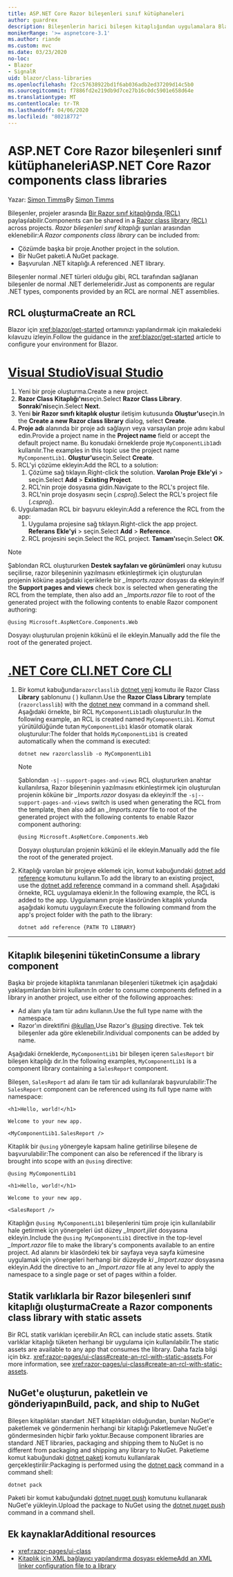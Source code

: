 ```yaml
---
title: ASP.NET Core Razor bileşenleri sınıf kütüphaneleri
author: guardrex
description: Bileşenlerin harici bileşen kitaplığından uygulamalara Blazor nasıl eklenebilir olduğunu keşfedin.
monikerRange: '>= aspnetcore-3.1'
ms.author: riande
ms.custom: mvc
ms.date: 03/23/2020
no-loc:
- Blazor
- SignalR
uid: blazor/class-libraries
ms.openlocfilehash: f2cc57638922bd1f6ab036adb2ed37209d14c5b0
ms.sourcegitcommit: f7886fd2e219db9d7ce27b16c0dc5901e658d64e
ms.translationtype: MT
ms.contentlocale: tr-TR
ms.lasthandoff: 04/06/2020
ms.locfileid: "80218772"
---
```

# <a name="aspnet-core-razor-components-class-libraries"></a><span data-ttu-id="bf301-103">ASP.NET Core Razor bileşenleri sınıf kütüphaneleri</span><span class="sxs-lookup"><span data-stu-id="bf301-103">ASP.NET Core Razor components class libraries</span></span>

<span data-ttu-id="bf301-104">Yazar: [Simon Timms](https://github.com/stimms)</span><span class="sxs-lookup"><span data-stu-id="bf301-104">By [Simon Timms](https://github.com/stimms)</span></span>

<span data-ttu-id="bf301-105">Bileşenler, projeler arasında [Bir Razor sınıf kitaplığında (RCL)](xref:razor-pages/ui-class) paylaşılabilir.</span><span class="sxs-lookup"><span data-stu-id="bf301-105">Components can be shared in a [Razor class library (RCL)](xref:razor-pages/ui-class) across projects.</span></span> <span data-ttu-id="bf301-106">*Razor bileşenleri sınıf kitaplığı* şunları arasından eklenebilir:</span><span class="sxs-lookup"><span data-stu-id="bf301-106">A *Razor components class library* can be included from:</span></span>

* <span data-ttu-id="bf301-107">Çözümde başka bir proje.</span><span class="sxs-lookup"><span data-stu-id="bf301-107">Another project in the solution.</span></span>
* <span data-ttu-id="bf301-108">Bir NuGet paketi.</span><span class="sxs-lookup"><span data-stu-id="bf301-108">A NuGet package.</span></span>
* <span data-ttu-id="bf301-109">Başvurulan .NET kitaplığı.</span><span class="sxs-lookup"><span data-stu-id="bf301-109">A referenced .NET library.</span></span>

<span data-ttu-id="bf301-110">Bileşenler normal .NET türleri olduğu gibi, RCL tarafından sağlanan bileşenler de normal .NET derlemeleridir.</span><span class="sxs-lookup"><span data-stu-id="bf301-110">Just as components are regular .NET types, components provided by an RCL are normal .NET assemblies.</span></span>

## <a name="create-an-rcl"></a><span data-ttu-id="bf301-111">RCL oluşturma</span><span class="sxs-lookup"><span data-stu-id="bf301-111">Create an RCL</span></span>

<span data-ttu-id="bf301-112">Blazor için <xref:blazor/get-started> ortamınızı yapılandırmak için makaledeki kılavuzu izleyin.</span><span class="sxs-lookup"><span data-stu-id="bf301-112">Follow the guidance in the <xref:blazor/get-started> article to configure your environment for Blazor.</span></span>

# <a name="visual-studio"></a>[<span data-ttu-id="bf301-113">Visual Studio</span><span class="sxs-lookup"><span data-stu-id="bf301-113">Visual Studio</span></span>](#tab/visual-studio)

1. <span data-ttu-id="bf301-114">Yeni bir proje oluşturma.</span><span class="sxs-lookup"><span data-stu-id="bf301-114">Create a new project.</span></span>
1. <span data-ttu-id="bf301-115">**Razor Class Kitaplığı'nı**seçin.</span><span class="sxs-lookup"><span data-stu-id="bf301-115">Select **Razor Class Library**.</span></span> <span data-ttu-id="bf301-116">**Sonraki'ni**seçin.</span><span class="sxs-lookup"><span data-stu-id="bf301-116">Select **Next**.</span></span>
1. <span data-ttu-id="bf301-117">Yeni **bir Razor sınıfı kitaplık oluştur** iletişim kutusunda **Oluştur'u**seçin.</span><span class="sxs-lookup"><span data-stu-id="bf301-117">In the **Create a new Razor class library** dialog, select **Create**.</span></span>
1. <span data-ttu-id="bf301-118">**Proje adı** alanında bir proje adı sağlayın veya varsayılan proje adını kabul edin.</span><span class="sxs-lookup"><span data-stu-id="bf301-118">Provide a project name in the **Project name** field or accept the default project name.</span></span> <span data-ttu-id="bf301-119">Bu konudaki örneklerde proje `MyComponentLib1`adı kullanılır.</span><span class="sxs-lookup"><span data-stu-id="bf301-119">The examples in this topic use the project name `MyComponentLib1`.</span></span> <span data-ttu-id="bf301-120">**Oluştur'u**seçin.</span><span class="sxs-lookup"><span data-stu-id="bf301-120">Select **Create**.</span></span>
1. <span data-ttu-id="bf301-121">RCL'yi çözüme ekleyin:</span><span class="sxs-lookup"><span data-stu-id="bf301-121">Add the RCL to a solution:</span></span>
   1. <span data-ttu-id="bf301-122">Çözüme sağ tıklayın.</span><span class="sxs-lookup"><span data-stu-id="bf301-122">Right-click the solution.</span></span> <span data-ttu-id="bf301-123">**Varolan Proje** **Ekle'yi** > seçin.</span><span class="sxs-lookup"><span data-stu-id="bf301-123">Select **Add** > **Existing Project**.</span></span>
   1. <span data-ttu-id="bf301-124">RCL'nin proje dosyasına gidin.</span><span class="sxs-lookup"><span data-stu-id="bf301-124">Navigate to the RCL's project file.</span></span>
   1. <span data-ttu-id="bf301-125">RCL'nin proje dosyasını seçin (*.csproj*).</span><span class="sxs-lookup"><span data-stu-id="bf301-125">Select the RCL's project file (*.csproj*).</span></span>
1. <span data-ttu-id="bf301-126">Uygulamadan RCL bir başvuru ekleyin:</span><span class="sxs-lookup"><span data-stu-id="bf301-126">Add a reference the RCL from the app:</span></span>
   1. <span data-ttu-id="bf301-127">Uygulama projesine sağ tıklayın.</span><span class="sxs-lookup"><span data-stu-id="bf301-127">Right-click the app project.</span></span> <span data-ttu-id="bf301-128">**Referans** **Ekle'yi** > seçin.</span><span class="sxs-lookup"><span data-stu-id="bf301-128">Select **Add** > **Reference**.</span></span>
   1. <span data-ttu-id="bf301-129">RCL projesini seçin.</span><span class="sxs-lookup"><span data-stu-id="bf301-129">Select the RCL project.</span></span> <span data-ttu-id="bf301-130">**Tamam'ı**seçin.</span><span class="sxs-lookup"><span data-stu-id="bf301-130">Select **OK**.</span></span>

> [!NOTE]
> <span data-ttu-id="bf301-131">Şablondan RCL oluştururken **Destek sayfaları ve görünümleri** onay kutusu seçilirse, razor bileşeninin yazılmasını etkinleştirmek için oluşturulan projenin köküne aşağıdaki içeriklerle bir *_Imports.razor* dosyası da ekleyin:</span><span class="sxs-lookup"><span data-stu-id="bf301-131">If the **Support pages and views** check box is selected when generating the RCL from the template, then also add an *_Imports.razor* file to root of the generated project with the following contents to enable Razor component authoring:</span></span>
>
> ```razor
> @using Microsoft.AspNetCore.Components.Web
> ```
>
> <span data-ttu-id="bf301-132">Dosyayı oluşturulan projenin kökünü el ile ekleyin.</span><span class="sxs-lookup"><span data-stu-id="bf301-132">Manually add the file the root of the generated project.</span></span>

# <a name="net-core-cli"></a>[<span data-ttu-id="bf301-133">.NET Core CLI</span><span class="sxs-lookup"><span data-stu-id="bf301-133">.NET Core CLI</span></span>](#tab/netcore-cli)

1. <span data-ttu-id="bf301-134">Bir komut kabuğunda`razorclasslib` [dotnet yeni](/dotnet/core/tools/dotnet-new) komutu ile Razor Class **Library** şablonunu ( ) kullanın.</span><span class="sxs-lookup"><span data-stu-id="bf301-134">Use the **Razor Class Library** template (`razorclasslib`) with the [dotnet new](/dotnet/core/tools/dotnet-new) command in a command shell.</span></span> <span data-ttu-id="bf301-135">Aşağıdaki örnekte, bir RCL `MyComponentLib1`adlı oluşturulur.</span><span class="sxs-lookup"><span data-stu-id="bf301-135">In the following example, an RCL is created named `MyComponentLib1`.</span></span> <span data-ttu-id="bf301-136">Komut yürütüldüğünde tutan `MyComponentLib1` klasör otomatik olarak oluşturulur:</span><span class="sxs-lookup"><span data-stu-id="bf301-136">The folder that holds `MyComponentLib1` is created automatically when the command is executed:</span></span>

   ```dotnetcli
   dotnet new razorclasslib -o MyComponentLib1
   ```

   > [!NOTE]
   > <span data-ttu-id="bf301-137">Şablondan `-s|--support-pages-and-views` RCL oluştururken anahtar kullanılırsa, Razor bileşeninin yazılmasını etkinleştirmek için oluşturulan projenin köküne bir *_Imports.razor* dosyası da ekleyin:</span><span class="sxs-lookup"><span data-stu-id="bf301-137">If the `-s|--support-pages-and-views` switch is used when generating the RCL from the template, then also add an *_Imports.razor* file to root of the generated project with the following contents to enable Razor component authoring:</span></span>
   >
   > ```razor
   > @using Microsoft.AspNetCore.Components.Web
   > ```
   >
   > <span data-ttu-id="bf301-138">Dosyayı oluşturulan projenin kökünü el ile ekleyin.</span><span class="sxs-lookup"><span data-stu-id="bf301-138">Manually add the file the root of the generated project.</span></span>

1. <span data-ttu-id="bf301-139">Kitaplığı varolan bir projeye eklemek için, komut kabuğundaki [dotnet add reference](/dotnet/core/tools/dotnet-add-reference) komutunu kullanın.</span><span class="sxs-lookup"><span data-stu-id="bf301-139">To add the library to an existing project, use the [dotnet add reference](/dotnet/core/tools/dotnet-add-reference) command in a command shell.</span></span> <span data-ttu-id="bf301-140">Aşağıdaki örnekte, RCL uygulamaya eklenir.</span><span class="sxs-lookup"><span data-stu-id="bf301-140">In the following example, the RCL is added to the app.</span></span> <span data-ttu-id="bf301-141">Uygulamanın proje klasöründen kitaplık yolunda aşağıdaki komutu uygulayın:</span><span class="sxs-lookup"><span data-stu-id="bf301-141">Execute the following command from the app's project folder with the path to the library:</span></span>

   ```dotnetcli
   dotnet add reference {PATH TO LIBRARY}
   ```

---

## <a name="consume-a-library-component"></a><span data-ttu-id="bf301-142">Kitaplık bileşenini tüketin</span><span class="sxs-lookup"><span data-stu-id="bf301-142">Consume a library component</span></span>

<span data-ttu-id="bf301-143">Başka bir projede kitaplıkta tanımlanan bileşenleri tüketmek için aşağıdaki yaklaşımlardan birini kullanın:</span><span class="sxs-lookup"><span data-stu-id="bf301-143">In order to consume components defined in a library in another project, use either of the following approaches:</span></span>

* <span data-ttu-id="bf301-144">Ad alanı yla tam tür adını kullanın.</span><span class="sxs-lookup"><span data-stu-id="bf301-144">Use the full type name with the namespace.</span></span>
* <span data-ttu-id="bf301-145">Razor'ın direktifini [ \@kullan.](xref:mvc/views/razor#using)</span><span class="sxs-lookup"><span data-stu-id="bf301-145">Use Razor's [\@using](xref:mvc/views/razor#using) directive.</span></span> <span data-ttu-id="bf301-146">Tek tek bileşenler ada göre eklenebilir.</span><span class="sxs-lookup"><span data-stu-id="bf301-146">Individual components can be added by name.</span></span>

<span data-ttu-id="bf301-147">Aşağıdaki örneklerde, `MyComponentLib1` bir bileşen içeren `SalesReport` bir bileşen kitaplığı dır.</span><span class="sxs-lookup"><span data-stu-id="bf301-147">In the following examples, `MyComponentLib1` is a component library containing a `SalesReport` component.</span></span>

<span data-ttu-id="bf301-148">Bileşen, `SalesReport` ad alanı ile tam tür adı kullanılarak başvurulabilir:</span><span class="sxs-lookup"><span data-stu-id="bf301-148">The `SalesReport` component can be referenced using its full type name with namespace:</span></span>

```razor
<h1>Hello, world!</h1>

Welcome to your new app.

<MyComponentLib1.SalesReport />
```

<span data-ttu-id="bf301-149">Kitaplık bir `@using` yönergeyle kapsam haline getirilirse bileşene de başvurulabilir:</span><span class="sxs-lookup"><span data-stu-id="bf301-149">The component can also be referenced if the library is brought into scope with an `@using` directive:</span></span>

```razor
@using MyComponentLib1

<h1>Hello, world!</h1>

Welcome to your new app.

<SalesReport />
```

<span data-ttu-id="bf301-150">Kitaplığın `@using MyComponentLib1` bileşenlerini tüm proje için kullanılabilir hale getirmek için yönergeleri üst düzey *_Import.jilet* dosyasına ekleyin.</span><span class="sxs-lookup"><span data-stu-id="bf301-150">Include the `@using MyComponentLib1` directive in the top-level *_Import.razor* file to make the library's components available to an entire project.</span></span> <span data-ttu-id="bf301-151">Ad alanını bir klasördeki tek bir sayfaya veya sayfa kümesine uygulamak için yönergeleri herhangi bir düzeyde *ki _Import.razor* dosyasına ekleyin.</span><span class="sxs-lookup"><span data-stu-id="bf301-151">Add the directive to an *_Import.razor* file at any level to apply the namespace to a single page or set of pages within a folder.</span></span>

## <a name="create-a-razor-components-class-library-with-static-assets"></a><span data-ttu-id="bf301-152">Statik varlıklarla bir Razor bileşenleri sınıf kitaplığı oluşturma</span><span class="sxs-lookup"><span data-stu-id="bf301-152">Create a Razor components class library with static assets</span></span>

<span data-ttu-id="bf301-153">Bir RCL statik varlıkları içerebilir.</span><span class="sxs-lookup"><span data-stu-id="bf301-153">An RCL can include static assets.</span></span> <span data-ttu-id="bf301-154">Statik varlıklar kitaplığı tüketen herhangi bir uygulama için kullanılabilir.</span><span class="sxs-lookup"><span data-stu-id="bf301-154">The static assets are available to any app that consumes the library.</span></span> <span data-ttu-id="bf301-155">Daha fazla bilgi için bkz. <xref:razor-pages/ui-class#create-an-rcl-with-static-assets>.</span><span class="sxs-lookup"><span data-stu-id="bf301-155">For more information, see <xref:razor-pages/ui-class#create-an-rcl-with-static-assets>.</span></span>

## <a name="build-pack-and-ship-to-nuget"></a><span data-ttu-id="bf301-156">NuGet'e oluşturun, paketlein ve gönderiyapın</span><span class="sxs-lookup"><span data-stu-id="bf301-156">Build, pack, and ship to NuGet</span></span>

<span data-ttu-id="bf301-157">Bileşen kitaplıkları standart .NET kitaplıkları olduğundan, bunları NuGet'e paketlemek ve göndermenin herhangi bir kitaplığı Paketlemeve NuGet'e göndermesinden hiçbir farkı yoktur.</span><span class="sxs-lookup"><span data-stu-id="bf301-157">Because component libraries are standard .NET libraries, packaging and shipping them to NuGet is no different from packaging and shipping any library to NuGet.</span></span> <span data-ttu-id="bf301-158">Paketleme komut kabuğundaki [dotnet paketi](/dotnet/core/tools/dotnet-pack) komutu kullanılarak gerçekleştirilir:</span><span class="sxs-lookup"><span data-stu-id="bf301-158">Packaging is performed using the [dotnet pack](/dotnet/core/tools/dotnet-pack) command in a command shell:</span></span>

```dotnetcli
dotnet pack
```

<span data-ttu-id="bf301-159">Paketi bir komut kabuğundaki [dotnet nuget push](/dotnet/core/tools/dotnet-nuget-push) komutunu kullanarak NuGet'e yükleyin.</span><span class="sxs-lookup"><span data-stu-id="bf301-159">Upload the package to NuGet using the [dotnet nuget push](/dotnet/core/tools/dotnet-nuget-push) command in a command shell.</span></span>

## <a name="additional-resources"></a><span data-ttu-id="bf301-160">Ek kaynaklar</span><span class="sxs-lookup"><span data-stu-id="bf301-160">Additional resources</span></span>

* <xref:razor-pages/ui-class>
* [<span data-ttu-id="bf301-161">Kitaplık için XML bağlayıcı yapılandırma dosyası ekleme</span><span class="sxs-lookup"><span data-stu-id="bf301-161">Add an XML linker configuration file to a library</span></span>](xref:host-and-deploy/blazor/configure-linker#add-an-xml-linker-configuration-file-to-a-library)
